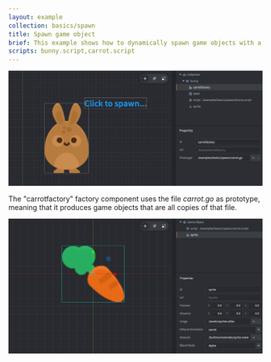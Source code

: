 ```yaml
---
layout: example
collection: basics/spawn
title: Spawn game object
brief: This example shows how to dynamically spawn game objects with a factory component.
scripts: bunny.script,carrot.script
---
```


![spawn](spawn.png)

The "carrotfactory" factory component uses the file *carrot.go* as prototype, meaning that it produces game objects that are all copies of that file.

![carrot](carrot.png)
